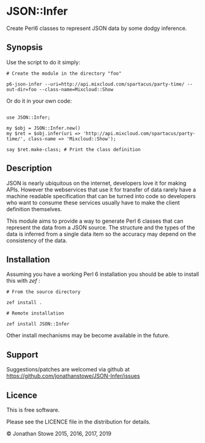 # JSON::Infer

Create Perl6 classes to represent JSON data by some dodgy inference.

## Synopsis

Use the script to do it simply:

```
# Create the module in the directory "foo"

p6-json-infer --uri=http://api.mixcloud.com/spartacus/party-time/ --out-dir=foo --class-name=Mixcloud::Show

```

Or do it in your own code:

```

use JSON::Infer;

my $obj = JSON::Infer.new()
my $ret = $obj.infer(uri => 'http://api.mixcloud.com/spartacus/party-time/', class-name => 'Mixcloud::Show');

say $ret.make-class; # Print the class definition

```

## Description

JSON is nearly ubiquitous on the internet, developers love it for making
APIs.  However the webservices that use it for transfer of data rarely
have a machine readable specification that can be turned into code so
developers who want to consume these services usually have to make the
client definition themselves.

This module aims to provide a way to generate Perl 6 classes that can represent
the data from a JSON source.  The structure and the types of the data is
inferred from a single data item so the accuracy may depend on the
consistency of the data.

## Installation

Assuming you have a working Perl 6 installation you should be able to
install this with *zef* :

    # From the source directory
   
    zef install .

    # Remote installation

    zef install JSON::Infer

Other install mechanisms may be become available in the future.

## Support


Suggestions/patches are welcomed via github at https://github.com/jonathanstowe/JSON-Infer/issues

## Licence

This is free software.

Please see the LICENCE file in the distribution for details.

© Jonathan Stowe 2015, 2016, 2017, 2019

